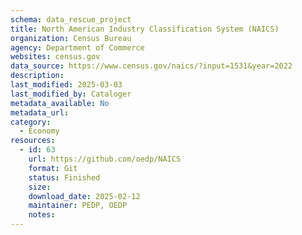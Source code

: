 ```yaml
---
schema: data_rescue_project 
title: North American Industry Classification System (NAICS)
organization: Census Bureau
agency: Department of Commerce
websites: census.gov
data_source: https://www.census.gov/naics/?input=1531&year=2022
description: 
last_modified: 2025-03-03
last_modified_by: Cataloger
metadata_available: No
metadata_url: 
category:
  - Economy
resources:
  - id: 63
    url: https://github.com/oedp/NAICS
    format: Git
    status: Finished
    size: 
    download_date: 2025-02-12
    maintainer: PEDP, OEDP
    notes: 
---
```

